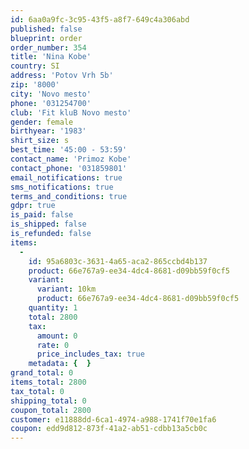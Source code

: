 ```yaml
---
id: 6aa0a9fc-3c95-43f5-a8f7-649c4a306abd
published: false
blueprint: order
order_number: 354
title: 'Nina Kobe'
country: SI
address: 'Potov Vrh 5b'
zip: '8000'
city: 'Novo mesto'
phone: '031254700'
club: 'Fit kluB Novo mesto'
gender: female
birthyear: '1983'
shirt_size: s
best_time: '45:00 - 53:59'
contact_name: 'Primoz Kobe'
contact_phone: '031859801'
email_notifications: true
sms_notifications: true
terms_and_conditions: true
gdpr: true
is_paid: false
is_shipped: false
is_refunded: false
items:
  -
    id: 95a6803c-3631-4a65-aca2-865ccbd4b137
    product: 66e767a9-ee34-4dc4-8681-d09bb59f0cf5
    variant:
      variant: 10km
      product: 66e767a9-ee34-4dc4-8681-d09bb59f0cf5
    quantity: 1
    total: 2800
    tax:
      amount: 0
      rate: 0
      price_includes_tax: true
    metadata: {  }
grand_total: 0
items_total: 2800
tax_total: 0
shipping_total: 0
coupon_total: 2800
customer: e11888dd-6ca1-4974-a988-1741f70e1fa6
coupon: edd9d812-873f-41a2-ab51-cdbb13a5cb0c
---
```

